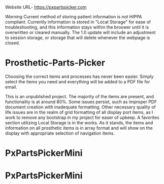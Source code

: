 
Website URL- https://pxpartspicker.com

*Warning* Current method of storing patient information is not HIPPA compliant. Currently information is stored in "Local Storage" for ease of troubleshooting, and this information stays within the broswer until it is overwritten or cleared manually. The 1.0 update will include an adjustment to session storage, or storage that will delete whenever the webpage is closed.

# Prosthetic-Parts-Picker
Choosing the correct items and processes has never been easier. Simply select the items you need and everything will be added to a PDF file for email. 

This is an unpublished project. The majority of the items are present, and functionality is at around 80%. Some issues persist, such as improper PDF document creation with inadequate formatting. Other necessary quality of life issues are in the realm of grid formatting of all display port items, as I work to remove any bootstrap in my project for easer of upkeep. A favorites section utilizing Local Storage is in the works. As it stands, the items and information on all prosthetic items is in array format and will show on the display with appropriate selection of navigation items. 

# PxPartsPickerMini
# PxPartsPickerMini
